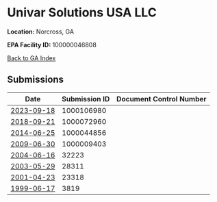# Univar Solutions USA LLC

**Location:** Norcross, GA

**EPA Facility ID:** 100000046808

[Back to GA Index](../../index.md)

## Submissions

| Date | Submission ID | Document Control Number |
|------|--------------|-------------------------|
| [2023-09-18](submissions/1000106980.md) | 1000106980 |  |
| [2018-09-21](submissions/1000072960.md) | 1000072960 |  |
| [2014-06-25](submissions/1000044856.md) | 1000044856 |  |
| [2009-06-30](submissions/1000009403.md) | 1000009403 |  |
| [2004-06-16](submissions/32223.md) | 32223 |  |
| [2003-05-29](submissions/28311.md) | 28311 |  |
| [2001-04-23](submissions/23318.md) | 23318 |  |
| [1999-06-17](submissions/3819.md) | 3819 |  |

